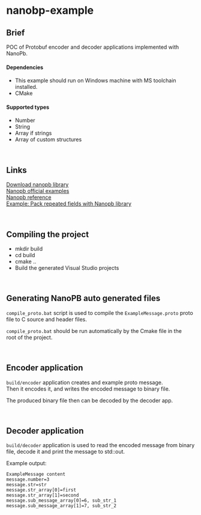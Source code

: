 # nanobp-example

## Brief

POC of Protobuf encoder and decoder applications implemented with NanoPb.   

#### Dependencies 
* This example should run on Windows machine with MS toolchain installed.
* CMake

#### Supported types
* Number
* String
* Array if strings
* Array of custom structures

</br>


## Links

[Download nanopb library](https://jpa.kapsi.fi/nanopb/download/)  
[Nanopb official examples](https://github.com/nanopb/nanopb/tree/master/examples)   
[Nanopb reference](https://android.googlesource.com/platform/external/nanopb-c/+/lollipop-dev/docs/concepts.rst)  
 [Example: Pack repeated fields with Nanopb library](https://gist.github.com/vpetrigo/df85bbb8197e3be76f644bb8290444c4) 

</br>


## Compiling the project
* mkdir build
* cd build
* cmake ..
* Build the generated Visual Studio projects

</br>


## Generating NanoPB auto generated files

`compile_proto.bat` script is used to compile the `ExampleMessage.proto` proto  
file to C source and header files.  

`compile_proto.bat` should be run automatically by the Cmake file in the  
root of the project.    

</br>


## Encoder application

`build/encoder` application creates and example proto message.   
Then it encodes it, and writes the encoded message to binary file.  

The produced binary file then can be decoded by the decoder app.

</br>


## Decoder application

`build/decoder` application is used to read the encoded message from binary  
file, decode it and print the message to std::out.  

Example output:
``` text
ExampleMessage content
message.number=3
message.str=str
message.str_array[0]=first
message.str_array[1]=second
message.sub_message_array[0]=6, sub_str_1
message.sub_message_array[1]=7, sub_str_2
```

</br>

